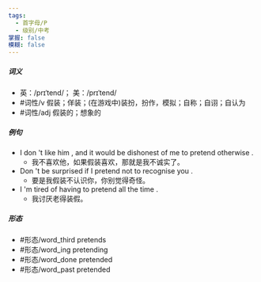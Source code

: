 ```yaml
---
tags:
  - 首字母/P
  - 级别/中考
掌握: false
模糊: false
---
```

##### 词义
- 英：/prɪˈtend/； 美：/prɪˈtend/
- #词性/v  假装；佯装；(在游戏中)装扮，扮作，模拟；自称；自诩；自认为
- #词性/adj  假装的；想象的
##### 例句
- I don 't like him , and it would be dishonest of me to pretend otherwise .
	- 我不喜欢他，如果假装喜欢，那就是我不诚实了。
- Don 't be surprised if I pretend not to recognise you .
	- 要是我假装不认识你，你别觉得奇怪。
- I 'm tired of having to pretend all the time .
	- 我讨厌老得装假。
##### 形态
- #形态/word_third pretends
- #形态/word_ing pretending
- #形态/word_done pretended
- #形态/word_past pretended
